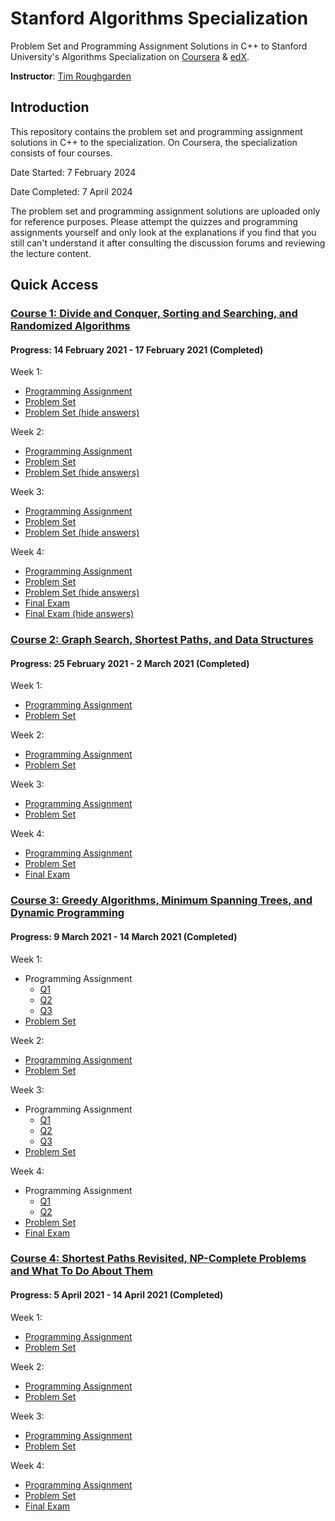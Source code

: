 # Stanford Algorithms Specialization
Problem Set and Programming Assignment Solutions in C++ to Stanford University's Algorithms Specialization on [Coursera](https://www.coursera.org/specializations/algorithms) &amp; [edX](https://www.edx.org/course/algorithms-design-and-analysis).

**Instructor**: [Tim Roughgarden](https://www.coursera.org/instructor/~768)

## Introduction
This repository contains the problem set and programming assignment solutions in C++ to the specialization. On Coursera, the specialization consists of four courses.

Date Started: 7 February 2024

Date Completed: 7 April 2024

The problem set and programming assignment solutions are uploaded only for reference purposes. Please attempt the quizzes and programming assignments yourself and only look at the explanations if you find that you still can't understand it after consulting the discussion forums and reviewing the lecture content.

## Quick Access
### [Course 1: Divide and Conquer, Sorting and Searching, and Randomized Algorithms](https://github.com/liuhh02/stanford-algorithms-specialization/tree/main/Course%201)
#### Progress: 14 February 2021 - 17 February 2021 (Completed)
Week 1:
* [Programming Assignment](https://github.com/liuhh02/stanford-algorithms-specialization/blob/main/Course%201/Week%201/assignment1.cpp)
* [Problem Set](https://github.com/liuhh02/stanford-algorithms-specialization/blob/main/Course%201/Week%201/Problem%20Set%201.png)
* [Problem Set (hide answers)](https://github.com/liuhh02/stanford-algorithms-specialization/blob/main/Course%201/Week%201/problemset1hideanswers.png)

Week 2:
* [Programming Assignment](https://github.com/liuhh02/stanford-algorithms-specialization/blob/main/Course%201/Week%202/assignment2.cpp)
* [Problem Set](https://github.com/liuhh02/stanford-algorithms-specialization/blob/main/Course%201/Week%202/Problem%20Set%202.png)
* [Problem Set (hide answers)](https://github.com/liuhh02/stanford-algorithms-specialization/blob/main/Course%201/Week%202/problemset2hideanswers.png)

Week 3:
* [Programming Assignment](https://github.com/liuhh02/stanford-algorithms-specialization/blob/main/Course%201/Week%203/assignment3.cpp)
* [Problem Set](https://github.com/liuhh02/stanford-algorithms-specialization/blob/main/Course%201/Week%203/Problem%20Set%203.png)
* [Problem Set (hide answers)](https://github.com/liuhh02/stanford-algorithms-specialization/blob/main/Course%201/Week%203/problemset3hideanswers.png)

Week 4:
* [Programming Assignment](https://github.com/liuhh02/stanford-algorithms-specialization/blob/main/Course%201/Week%204/assignment4.cpp)
* [Problem Set](https://github.com/liuhh02/stanford-algorithms-specialization/blob/main/Course%201/Week%204/Problem%20Set%204.png)
* [Problem Set (hide answers)](https://github.com/liuhh02/stanford-algorithms-specialization/blob/main/Course%201/Week%204/problemset4hideanswers.png)
* [Final Exam](https://github.com/liuhh02/stanford-algorithms-specialization/blob/main/Course%201/Week%204/Final%20Exam.png)
* [Final Exam (hide answers)](https://github.com/liuhh02/stanford-algorithms-specialization/blob/main/Course%201/Week%204/finalexamhideanswers.png)

### [Course 2: Graph Search, Shortest Paths, and Data Structures](https://github.com/liuhh02/stanford-algorithms-specialization/tree/main/Course%202)
#### Progress: 25 February 2021 - 2 March 2021 (Completed)
Week 1:
* [Programming Assignment](https://github.com/liuhh02/stanford-algorithms-specialization/blob/main/Course%202/Week%201/assignment1.cpp)
* [Problem Set](https://github.com/liuhh02/stanford-algorithms-specialization/blob/main/Course%202/Week%201/Problem%20Set%201.png)

Week 2:
* [Programming Assignment](https://github.com/liuhh02/stanford-algorithms-specialization/blob/main/Course%202/Week%202/assignment2.cpp)
* [Problem Set](https://github.com/liuhh02/stanford-algorithms-specialization/blob/main/Course%202/Week%202/Problem%20Set%202.png)

Week 3:
* [Programming Assignment](https://github.com/liuhh02/stanford-algorithms-specialization/blob/main/Course%202/Week%203/assignment3.cpp)
* [Problem Set](https://github.com/liuhh02/stanford-algorithms-specialization/blob/main/Course%202/Week%203/Problem%20Set%203.png)

Week 4:
* [Programming Assignment](https://github.com/liuhh02/stanford-algorithms-specialization/blob/main/Course%202/Week%204/assignment4.cpp)
* [Problem Set](https://github.com/liuhh02/stanford-algorithms-specialization/blob/main/Course%202/Week%204/Problem%20Set%204.png)
* [Final Exam](https://github.com/liuhh02/stanford-algorithms-specialization/blob/main/Course%202/Week%204/Final%20Exam.png)

### [Course 3: Greedy Algorithms, Minimum Spanning Trees, and Dynamic Programming](https://github.com/liuhh02/stanford-algorithms-specialization/tree/main/Course%203/Week%201)
#### Progress: 9 March 2021 - 14 March 2021 (Completed)
Week 1:
* Programming Assignment
    * [Q1](https://github.com/liuhh02/stanford-algorithms-specialization/blob/main/Course%203/Week%201/assignment1_q1.cpp)
    * [Q2](https://github.com/liuhh02/stanford-algorithms-specialization/blob/main/Course%203/Week%201/assignment1_q2.cpp)
    * [Q3](https://github.com/liuhh02/stanford-algorithms-specialization/blob/main/Course%203/Week%201/assignment1_q3.cpp)
* [Problem Set](https://github.com/liuhh02/stanford-algorithms-specialization/blob/main/Course%203/Week%201/Problem%20Set%201.png)

Week 2:
* [Programming Assignment](https://github.com/liuhh02/stanford-algorithms-specialization/blob/main/Course%203/Week%202/assignment2_q1.cpp)
* [Problem Set](https://github.com/liuhh02/stanford-algorithms-specialization/blob/main/Course%203/Week%202/Problem%20Set%202.png)

Week 3:
* Programming Assignment
    * [Q1](https://github.com/liuhh02/stanford-algorithms-specialization/blob/main/Course%203/Week%203/assignment3_q1q2.cpp)
    * [Q2](https://github.com/liuhh02/stanford-algorithms-specialization/blob/main/Course%203/Week%203/assignment3_q1q2.cpp)
    * [Q3](https://github.com/liuhh02/stanford-algorithms-specialization/blob/main/Course%203/Week%203/assignment3_q3.cpp)
* [Problem Set](https://github.com/liuhh02/stanford-algorithms-specialization/blob/main/Course%203/Week%203/Problem%20Set%203.png)

Week 4:
* Programming Assignment
    * [Q1](https://github.com/liuhh02/stanford-algorithms-specialization/blob/main/Course%203/Week%204/assignment4_q1.cpp)
    * [Q2](https://github.com/liuhh02/stanford-algorithms-specialization/blob/main/Course%203/Week%204/assignment4_q2.cpp)
* [Problem Set](https://github.com/liuhh02/stanford-algorithms-specialization/blob/main/Course%203/Week%204/Problem%20Set%204.png)
* [Final Exam](https://github.com/liuhh02/stanford-algorithms-specialization/blob/main/Course%203/Week%204/Final%20Exam.png)

### [Course 4: Shortest Paths Revisited, NP-Complete Problems and What To Do About Them](https://github.com/liuhh02/stanford-algorithms-specialization/tree/main/Course%204)
#### Progress: 5 April 2021 - 14 April 2021 (Completed)
Week 1:
* [Programming Assignment](#)
* [Problem Set](#)

Week 2:
* [Programming Assignment](#)
* [Problem Set](#)

Week 3:
* [Programming Assignment](#)
* [Problem Set](#)

Week 4:
* [Programming Assignment](#)
* [Problem Set](#)
* [Final Exam](#)
